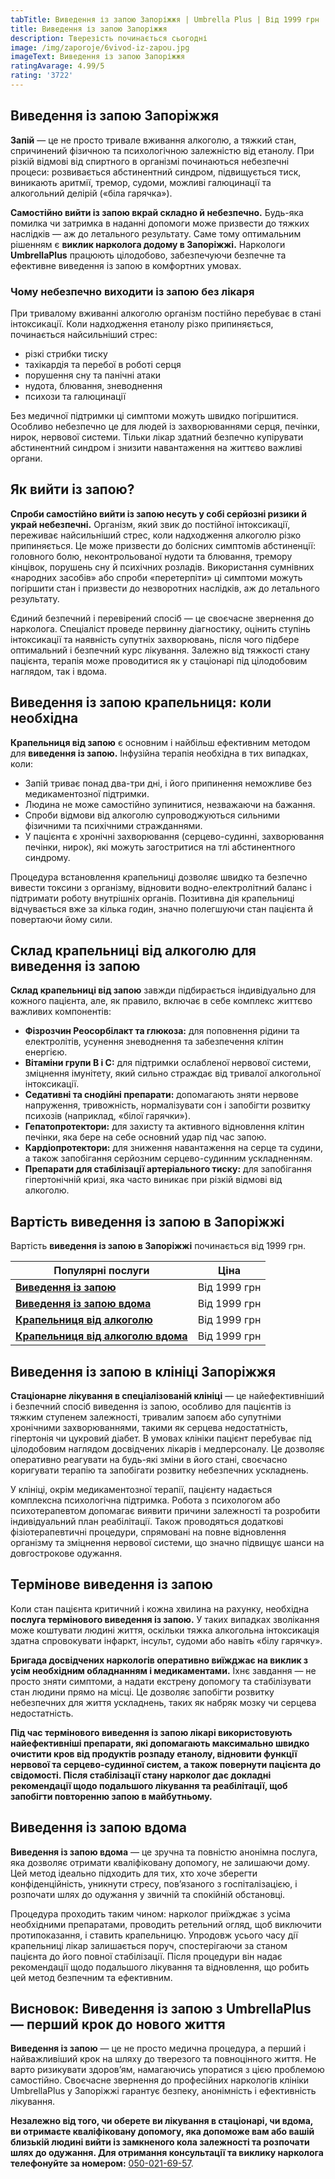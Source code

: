 ```yaml
---
tabTitle: Виведення із запою Запоріжжя | Umbrella Plus | Від 1999 грн
title: Виведення із запою Запоріжжя
description: Тверезість починається сьогодні
image: /img/zaporoje/6vivod-iz-zapou.jpg
imageText: Виведення із запою Запоріжжя
ratingAvarage: 4.99/5
rating: '3722'
---
```


## Виведення із запою Запоріжжя

**Запій** — це не просто тривале вживання алкоголю, а тяжкий стан, спричинений фізичною та психологічною залежністю від етанолу. При різкій відмові від спиртного в організмі починаються небезпечні процеси: розвивається абстинентний синдром, підвищується тиск, виникають аритмії, тремор, судоми, можливі галюцинації та алкогольний делірій («біла гарячка»).

**Самостійно вийти із запою вкрай складно й небезпечно.** Будь-яка помилка чи затримка в наданні допомоги може призвести до тяжких наслідків — аж до летального результату. Саме тому оптимальним рішенням є **виклик нарколога додому в Запоріжжі.** Наркологи **UmbrellaPlus** працюють цілодобово, забезпечуючи безпечне та ефективне виведення із запою в комфортних умовах.

### Чому небезпечно виходити із запою без лікаря

При тривалому вживанні алкоголю організм постійно перебуває в стані інтоксикації. Коли надходження етанолу різко припиняється, починається найсильніший стрес:

* різкі стрибки тиску
* тахікардія та перебої в роботі серця
* порушення сну та панічні атаки
* нудота, блювання, зневоднення
* психози та галюцинації

Без медичної підтримки ці симптоми можуть швидко погіршитися. Особливо небезпечно це для людей із захворюваннями серця, печінки, нирок, нервової системи. Тільки лікар здатний безпечно купірувати абстинентний синдром і знизити навантаження на життєво важливі органи.

## Як вийти із запою?

**Спроби самостійно вийти із запою несуть у собі серйозні ризики й украй небезпечні.** Організм, який звик до постійної інтоксикації, переживає найсильніший стрес, коли надходження алкоголю різко припиняється. Це може призвести до болісних симптомів абстиненції: головного болю, неконтрольованої нудоти та блювання, тремору кінцівок, порушень сну й психічних розладів. Використання сумнівних «народних засобів» або спроби «перетерпіти» ці симптоми можуть погіршити стан і призвести до незворотних наслідків, аж до летального результату.

Єдиний безпечний і перевірений спосіб — це своєчасне звернення до нарколога. Спеціаліст проведе первинну діагностику, оцінить ступінь інтоксикації та наявність супутніх захворювань, після чого підбере оптимальний і безпечний курс лікування. Залежно від тяжкості стану пацієнта, терапія може проводитися як у стаціонарі під цілодобовим наглядом, так і вдома.

## Виведення із запою крапельниця: коли необхідна

**Крапельниця від запою** є основним і найбільш ефективним методом для **виведення із запою.** Інфузійна терапія необхідна в тих випадках, коли:

* Запій триває понад два-три дні, і його припинення неможливе без медикаментозної підтримки.
* Людина не може самостійно зупинитися, незважаючи на бажання.
* Спроби відмови від алкоголю супроводжуються сильними фізичними та психічними стражданнями.
* У пацієнта є хронічні захворювання (серцево-судинні, захворювання печінки, нирок), які можуть загостритися на тлі абстинентного синдрому.

Процедура встановлення крапельниці дозволяє швидко та безпечно вивести токсини з організму, відновити водно-електролітний баланс і підтримати роботу внутрішніх органів. Позитивна дія крапельниці відчувається вже за кілька годин, значно полегшуючи стан пацієнта й повертаючи йому сили.

## Склад крапельниці від алкоголю для виведення із запою

**Склад крапельниці від запою** завжди підбирається індивідуально для кожного пацієнта, але, як правило, включає в себе комплекс життєво важливих компонентів:

* **Фізрозчин Реосорбілакт та глюкоза:** для поповнення рідини та електролітів, усунення зневоднення та забезпечення клітин енергією.
* **Вітаміни групи B і C:** для підтримки ослабленої нервової системи, зміцнення імунітету, який сильно страждає від тривалої алкогольної інтоксикації.
* **Седативні та снодійні препарати:** допомагають зняти нервове напруження, тривожність, нормалізувати сон і запобігти розвитку психозів (наприклад, «білої гарячки»).
* **Гепатопротектори:** для захисту та активного відновлення клітин печінки, яка бере на себе основний удар під час запою.
* **Кардіопротектори:** для зниження навантаження на серце та судини, а також запобігання серйозним серцево-судинним ускладненням.
* **Препарати для стабілізації артеріального тиску:** для запобігання гіпертонічній кризі, яка часто виникає при різкій відмові від алкоголю.

## Вартість виведення із запою в Запоріжжі

Вартість **виведення із запою в Запоріжжі** починається від 1999 грн.

| Популярні послуги                                                                 | Ціна         |
| --------------------------------------------------------------------------------- | ------------ |
| **[Виведення із запою](vivod-iz-zapoia-zaparoje-ua)**                             | Від 1999 грн |
| **[Виведення із запою вдома](Vivod-iz-zapoia-na-domy-zaporozhye-ua)**             | Від 1999 грн |
| **[Крапельниця від алкоголю](kapelnica_ot_alkogola_zaporozhye-ua)**               | Від 1999 грн |
| **[Крапельниця від алкоголю вдома](Kapelnica_ot_alkogola_na_domy_zaporozhye-ua)** | Від 1999 грн |

## Виведення із запою в клініці Запоріжжя

**Стаціонарне лікування в спеціалізованій клініці** — це найефективніший і безпечний спосіб виведення із запою, особливо для пацієнтів із тяжким ступенем залежності, тривалим запоєм або супутніми хронічними захворюваннями, такими як серцева недостатність, гіпертонія чи цукровий діабет. В умовах клініки пацієнт перебуває під цілодобовим наглядом досвідчених лікарів і медперсоналу. Це дозволяє оперативно реагувати на будь-які зміни в його стані, своєчасно коригувати терапію та запобігати розвитку небезпечних ускладнень.

У клініці, окрім медикаментозної терапії, пацієнту надається комплексна психологічна підтримка. Робота з психологом або психотерапевтом допомагає виявити причини залежності та розробити індивідуальний план реабілітації. Також проводяться додаткові фізіотерапевтичні процедури, спрямовані на повне відновлення організму та зміцнення нервової системи, що значно підвищує шанси на довгострокове одужання.

## Термінове виведення із запою

Коли стан пацієнта критичний і кожна хвилина на рахунку, необхідна **послуга термінового виведення із запою.** У таких випадках зволікання може коштувати людині життя, оскільки тяжка алкогольна інтоксикація здатна спровокувати інфаркт, інсульт, судоми або навіть «білу гарячку».

**Бригада досвідчених наркологів оперативно виїжджає на виклик з усім необхідним обладнанням і медикаментами.** Їхнє завдання — не просто зняти симптоми, а надати екстрену допомогу та стабілізувати стан людини прямо на місці. Це дозволяє запобігти розвитку небезпечних для життя ускладнень, таких як набряк мозку чи серцева недостатність.

**Під час термінового виведення із запою лікарі використовують найефективніші препарати, які допомагають максимально швидко очистити кров від продуктів розпаду етанолу, відновити функції нервової та серцево-судинної систем, а також повернути пацієнта до свідомості. Після стабілізації стану нарколог дає докладні рекомендації щодо подальшого лікування та реабілітації, щоб запобігти повторенню запою в майбутньому.**

## Виведення із запою вдома

**Виведення із запою вдома** — це зручна та повністю анонімна послуга, яка дозволяє отримати кваліфіковану допомогу, не залишаючи дому. Цей метод ідеально підходить для тих, хто хоче зберегти конфіденційність, уникнути стресу, пов’язаного з госпіталізацією, і розпочати шлях до одужання у звичній та спокійній обстановці.

Процедура проходить таким чином: нарколог приїжджає з усіма необхідними препаратами, проводить ретельний огляд, щоб виключити протипоказання, і ставить крапельницю. Упродовж усього часу дії крапельниці лікар залишається поруч, спостерігаючи за станом пацієнта до його повної стабілізації. Після процедури він надає рекомендації щодо подальшого лікування та відновлення, що робить цей метод безпечним та ефективним.

## Висновок: Виведення із запою з UmbrellaPlus — перший крок до нового життя

**Виведення із запою** — це не просто медична процедура, а перший і найважливіший крок на шляху до тверезого та повноцінного життя. Не варто ризикувати здоров’ям, намагаючись упоратися з цією проблемою самостійно. Своєчасне звернення до професійних наркологів клініки UmbrellaPlus у Запоріжжі гарантує безпеку, анонімність і ефективність лікування.

**Незалежно від того, чи оберете ви лікування в стаціонарі, чи вдома, ви отримаєте кваліфіковану допомогу, яка допоможе вам або вашій близькій людині вийти із замкненого кола залежності та розпочати шлях до одужання. Для отримання консультації та виклику нарколога телефонуйте за номером:** [050-021-69-57](tel:0500216957).
